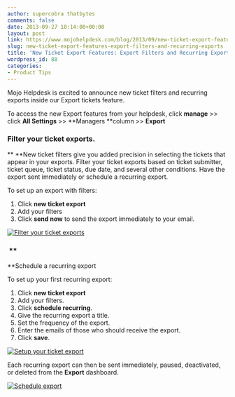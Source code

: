 ```yaml
---
author: supercobra thatbytes
comments: false
date: 2013-09-27 10:14:00+00:00
layout: post
link: https://www.mojohelpdesk.com/blog/2013/09/new-ticket-export-features-export-filters-and-recurring-exports/
slug: new-ticket-export-features-export-filters-and-recurring-exports
title: 'New Ticket Export Features: Export Filters and Recurring Exports'
wordpress_id: 88
categories:
- Product Tips
---
```


Mojo Helpdesk is excited to announce new ticket filters and recurring exports inside our Export tickets feature.<!-- more -->

To access the new Export features from your helpdesk, click **manage** >> click **All Settings** >> **Managers **column >> **Export**


### Filter your ticket exports.


**
**New ticket filters give you added precision in selecting the tickets that appear in your exports. Filter your ticket exports based on ticket submitter, ticket queue, ticket status, due date, and several other conditions. Have the export sent immediately or schedule a recurring export.

To set up an export with filters:

1. Click **new ticket export**
2. Add your filters
3. Click **send now** to send the export immediately to your email.





[![Filter your ticket exports](http://www.mojohelpdesk.com/blog/wordpress/wp-content/uploads/2013/09/Filter-your-ticket-exports.png)](http://www.mojohelpdesk.com/blog/wordpress/wp-content/uploads/2013/09/Filter-your-ticket-exports.png)




###  **
**Schedule a recurring export







To set up your first recurring export:


1. Click **new ticket export**
2. Add your filters.
3. Click **schedule recurring**.
4. Give the recurring export a title.
5. Set the frequency of the export.
6. Enter the emails of those who should receive the export.
7. Click **save**.


[
](http://www.mojohelpdesk.com/blog/wordpress/wp-content/uploads/2013/09/Setup-your-ticket-export.png)[![Setup your ticket export](http://www.mojohelpdesk.com/blog/wordpress/wp-content/uploads/2013/09/Setup-your-ticket-export.png)](http://www.mojohelpdesk.com/blog/wordpress/wp-content/uploads/2013/09/Setup-your-ticket-export.png)









[
](http://www.mojohelpdesk.com/blog/wordpress/wp-content/uploads/2013/09/23-3.png)





Each recurring export can then be sent immediately, paused, deactivated, or deleted from the **Export** dashboard.





[![Schedule export](http://www.mojohelpdesk.com/blog/wordpress/wp-content/uploads/2013/09/Schedule-export.png)](http://www.mojohelpdesk.com/blog/wordpress/wp-content/uploads/2013/09/Schedule-export.png)





#####
